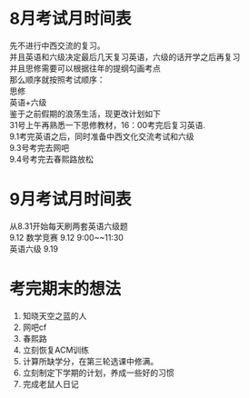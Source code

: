 # 8月考试月时间表

先不进行中西交流的复习。  
并且英语和六级决定最后几天复习英语，六级的话开学之后再复习  
并且思修需要可以根据往年的提纲勾画考点  
那么顺序就按照考试顺序：  
思修  
英语+六级  
鉴于之前假期的浪荡生活，现更改计划如下  
31号上午再熟悉一下思修教材，16：00考完后复习英语.  
9.1考完英语之后，同时准备中西文化交流考试和六级  
9.3号考完去网吧  
9.4号考完去春熙路放松  

# 9月考试月时间表
从8.31开始每天刷两套英语六级题  
9.12
数学竞赛  9.12 9:00~~11:30  
英语六级  9.19  


# 考完期末的想法

1. 知晓天空之蓝的人
2. 网吧cf
3. 春熙路
4. 立刻恢复ACM训练
5. 计算所缺学分，在第三轮选课中修满。
6. 立刻制定下学期的计划，养成一些好的习惯
7. 完成老鼠人日记
